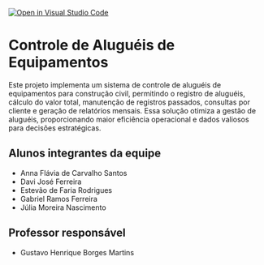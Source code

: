 [![Open in Visual Studio Code](https://classroom.github.com/assets/open-in-vscode-718a45dd9cf7e7f842a935f5ebbe5719a5e09af4491e668f4dbf3b35d5cca122.svg)](https://classroom.github.com/online_ide?assignment_repo_id=11595910&assignment_repo_type=AssignmentRepo)
# Controle de Aluguéis de Equipamentos
Este projeto implementa um sistema de controle de aluguéis de equipamentos para construção civil, permitindo o registro de aluguéis, cálculo do valor total, manutenção de registros passados, consultas por cliente e geração de relatórios mensais. Essa solução otimiza a gestão de aluguéis, proporcionando maior eficiência operacional e dados valiosos para decisões estratégicas.

## Alunos integrantes da equipe

* Anna Flávia de Carvalho Santos
* Davi José Ferreira
* Estevão de Faria Rodrigues
* Gabriel Ramos Ferreira
* Júlia Moreira Nascimento

## Professor responsável 

* Gustavo Henrique Borges Martins

